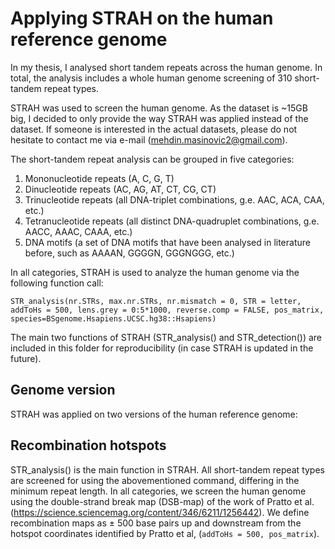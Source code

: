 # Applying STRAH on the human reference genome

In my thesis, I analysed short tandem repeats across the human genome. In total, the analysis includes a whole human genome screening of 310 short-tandem repeat types. 

STRAH was used to screen the human genome. As the dataset is ~15GB big, I decided to only provide the way STRAH was applied instead of the dataset. If someone is interested in the actual datasets, please do not hesitate to contact me via e-mail (mehdin.masinovic2@gmail.com).

The short-tandem repeat analysis can be grouped in five categories: 

1. Mononucleotide repeats (A, C, G, T)
2. Dinucleotide repeats (AC, AG, AT, CT, CG, CT)
3. Trinucleotide repeats (all DNA-triplet combinations, g.e. AAC, ACA, CAA, etc.)
4. Tetranucleotide repeats (all distinct DNA-quadruplet combinations, g.e. AACC, AAAC, CAAA, etc.)
5. DNA motifs (a set of DNA motifs that have been analysed in literature before, such as AAAAN, GGGGN, GGGNGGG, etc.)

In all categories, STRAH is used to analyze the human genome via the following function call:

```{R}
STR_analysis(nr.STRs, max.nr.STRs, nr.mismatch = 0, STR = letter, addToHs = 500, lens.grey = 0:5*1000, reverse.comp = FALSE, pos_matrix, species=BSgenome.Hsapiens.UCSC.hg38::Hsapiens)
```

The main two functions of STRAH (STR_analysis() and STR_detection()) are included in this folder for reproducibility (in case STRAH is updated in the future). 

## Genome version
STRAH was applied on two versions of the human reference genome: 

## Recombination hotspots
STR_analysis() is the main function in STRAH. All short-tandem repeat types are screened for using the abovementioned command, differing in the minimum repeat length. In all categories, we screen the human genome using the double-strand break map (DSB-map) of the work of Pratto et al. (https://science.sciencemag.org/content/346/6211/1256442). We define recombination maps as ± 500 base pairs up and downstream from the hotspot coordinates identified by Pratto et al, (```addToHs = 500, pos_matrix```).




